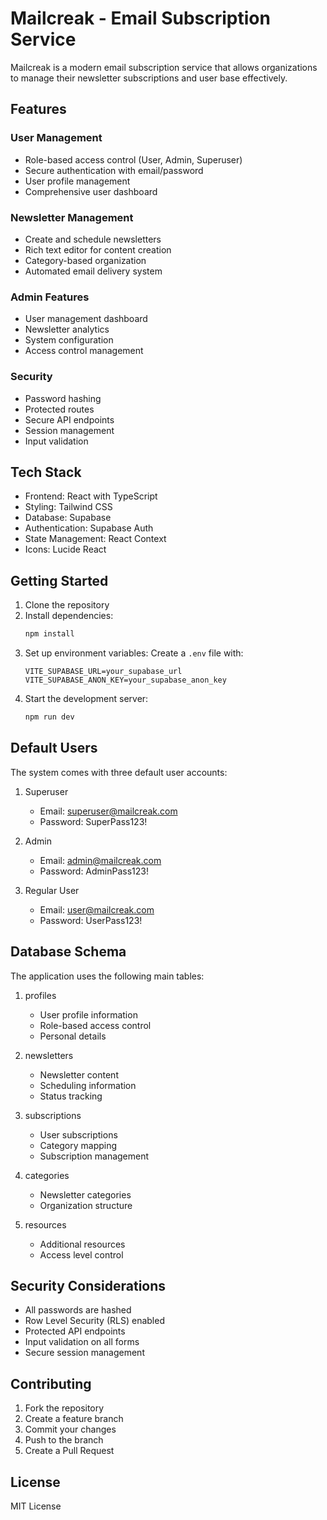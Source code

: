 # Mailcreak - Email Subscription Service

Mailcreak is a modern email subscription service that allows organizations to manage their newsletter subscriptions and user base effectively.

## Features

### User Management
- Role-based access control (User, Admin, Superuser)
- Secure authentication with email/password
- User profile management
- Comprehensive user dashboard

### Newsletter Management
- Create and schedule newsletters
- Rich text editor for content creation
- Category-based organization
- Automated email delivery system

### Admin Features
- User management dashboard
- Newsletter analytics
- System configuration
- Access control management

### Security
- Password hashing
- Protected routes
- Secure API endpoints
- Session management
- Input validation

## Tech Stack

- Frontend: React with TypeScript
- Styling: Tailwind CSS
- Database: Supabase
- Authentication: Supabase Auth
- State Management: React Context
- Icons: Lucide React

## Getting Started

1. Clone the repository
2. Install dependencies:
   ```bash
   npm install
   ```
3. Set up environment variables:
   Create a `.env` file with:
   ```
   VITE_SUPABASE_URL=your_supabase_url
   VITE_SUPABASE_ANON_KEY=your_supabase_anon_key
   ```
4. Start the development server:
   ```bash
   npm run dev
   ```

## Default Users

The system comes with three default user accounts:

1. Superuser
   - Email: superuser@mailcreak.com
   - Password: SuperPass123!

2. Admin
   - Email: admin@mailcreak.com
   - Password: AdminPass123!

3. Regular User
   - Email: user@mailcreak.com
   - Password: UserPass123!

## Database Schema

The application uses the following main tables:

1. profiles
   - User profile information
   - Role-based access control
   - Personal details

2. newsletters
   - Newsletter content
   - Scheduling information
   - Status tracking

3. subscriptions
   - User subscriptions
   - Category mapping
   - Subscription management

4. categories
   - Newsletter categories
   - Organization structure

5. resources
   - Additional resources
   - Access level control

## Security Considerations

- All passwords are hashed
- Row Level Security (RLS) enabled
- Protected API endpoints
- Input validation on all forms
- Secure session management

## Contributing

1. Fork the repository
2. Create a feature branch
3. Commit your changes
4. Push to the branch
5. Create a Pull Request

## License

MIT License
